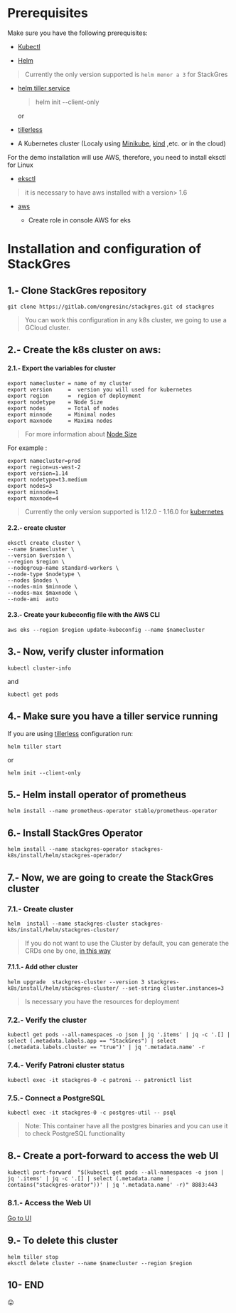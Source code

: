 # Prerequisites
Make sure you have the following prerequisites:

- [Kubectl ](https://kubernetes.io/es/docs/tasks/tools/install-kubectl/)

- [Helm ](https://helm.sh/docs/using_helm/#installing-helm)
>  Currently the only version supported is `helm menor a 3`  for StackGres


- [helm tiller service](https://helm.sh/docs/using_helm/#initialize-helm-and-install-tiller)
  > helm init --client-only

  or
- [tillerless](https://github.com/rimusz/helm-tiller)

- A Kubernetes cluster (Localy using [Minikube](https://kubernetes.io/es/docs/tasks/tools/install-minikube/), [kind](https://github.com/kubernetes-sigs/kind) ,etc. or in the cloud)


For the demo installation will use AWS,  therefore,  you need to install  eksctl for Linux


- [eksctl](https://github.com/weaveworks/eksctl/blob/master/README.md)

> it is necessary to have aws installed with a version> 1.6


- [aws](https://docs.aws.amazon.com/es_es/cli/latest/userguide/install-linux.html)

    *  Create role in console AWS for eks

# Installation and configuration of StackGres
## 1.- Clone StackGres repository

`
git clone https://gitlab.com/ongresinc/stackgres.git
cd stackgres
`

> You can work this configuration in any k8s cluster, we going to use a GCloud cluster.

## 2.- Create the k8s cluster on aws:
#### 2.1.- Export the variables for cluster
```
export namecluster = name of my cluster
export version     =  version you will used for kubernetes
export region      =  region of deployment
export nodetype    = Node Size
export nodes       = Total of nodes
export minnode     = Minimal nodes
export maxnode     = Maxima nodes
```
> For more information about [Node Size ](https://aws.amazon.com/es/ec2/instance-types/)

For example :
```
export namecluster=prod
export region=us-west-2
export version=1.14
export nodetype=t3.medium
export nodes=3
export minnode=1
export maxnode=4
```
> Currently the only version supported is  1.12.0 - 1.16.0 for [kubernetes](https://docs.aws.amazon.com/eks/latest/userguide/kubernetes-versions.html)

#### 2.2.- create cluster
```
eksctl create cluster \
--name $namecluster \
--version $version \
--region $region \
--nodegroup-name standard-workers \
--node-type $nodetype \
--nodes $nodes \
--nodes-min $minnode \
--nodes-max $maxnode \
--node-ami  auto
```

#### 2.3.-   Create your kubeconfig file with the AWS CLI


`aws eks --region $region update-kubeconfig --name $namecluster`


## 3.-  Now, verify cluster information
`kubectl cluster-info`

and

`kubectl get pods`


## 4.- Make sure you have a tiller service running

If you are using [tillerless](https://github.com/rimusz/helm-tiller) configuration run:

`helm tiller start`

or

`helm init --client-only`

## 5.- Helm install operator of prometheus
`helm install --name prometheus-operator stable/prometheus-operator
`
## 6.- Install StackGres Operator
`helm install --name stackgres-operator stackgres-k8s/install/helm/stackgres-operador/`

## 7.- Now, we are going to create the StackGres cluster

### 7.1.- Create cluster
`helm  install --name stackgres-cluster stackgres-k8s/install/helm/stackgres-cluster/`

> If you do not want to use the Cluster by default, you can generate the CRDs one by one, [in this way](cr.md)

#### 7.1.1.- Add  other cluster
`helm upgrade  stackgres-cluster --version 3 stackgres-k8s/install/helm/stackgres-cluster/ --set-string cluster.instances=3`

> Is necessary you have the resources for deployment
### 7.2.- Verify the cluster

`kubectl get pods --all-namespaces -o json | jq '.items' | jq -c '.[] | select (.metadata.labels.app == "StackGres") | select (.metadata.labels.cluster == "true")' | jq '.metadata.name' -r`
### 7.4.- Verify Patroni cluster status

`kubectl exec -it stackgres-0 -c patroni -- patronictl list`

### 7.5.- Connect a PostgreSQL

`kubectl exec -it stackgres-0 -c postgres-util -- psql`

> Note: This container have all the postgres binaries and you can use it to check PostgreSQL functionality  

## 8.-  Create a port-forward to access the web UI

`kubectl port-forward  "$(kubectl get pods --all-namespaces -o json | jq '.items' | jq -c '.[] | select (.metadata.name | contains("stackgres-orator"))' | jq '.metadata.name' -r)" 8883:443
`

### 8.1.- Access the Web UI
[Go to UI](https://127.0.0.1:8443 )

## 9.- To delete this cluster
```
helm tiller stop
eksctl delete cluster --name $namecluster --region $region

```

## 10- END
:stuck_out_tongue:
